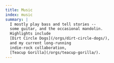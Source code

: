 ```yaml
---
title: Music
index: music
summary: |
  I mostly play bass and tell stories --
  some guitar, and the occasional mandolin.
  Highlights include
  [Dirt Circle Dogs](/orgs/dirt-circle-dogs/),
  and my current long-running
  indie-rock collaboration,
  [Teacup Gorilla](/orgs/teacup-gorilla/).
---
```


